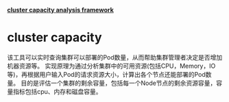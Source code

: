 

**[cluster capacity analysis framework](https://github.com/kubernetes-sigs/cluster-capacity)**

# cluster capacity
该工具可以实时查询集群可以部署的Pod数量，从而帮助集群管理者决定是否增加机器资源等。
实现原理为通过分析集群中的可用资源(包括CPU，Memory，IO等)，再根据用户输入Pod的请求资源大小，计算出各个节点还能部署的Pod数量。
目的是评估一个集群的剩余容量，包括每一个Node节点的剩余资源容量，容量指标包括cpu、内存和磁盘容量。

